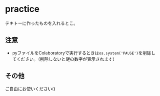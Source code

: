 # practice

テキトーに作ったものを入れるとこ。


## 注意

- pyファイルをColaboratoryで実行するときは`os.system('PAUSE')`を削除してください。（削除しないと謎の数字が表示されます）


## その他

ご自由にお使いください()
